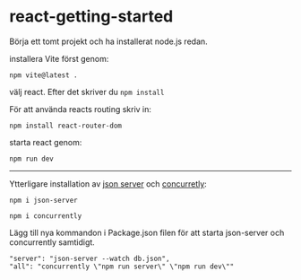 # react-getting-started


Börja ett tomt projekt och ha installerat node.js redan.

installera Vite först genom: 
``` 
npm vite@latest . 
```
välj react.
Efter det skriver du ``` npm install ```

För att använda reacts routing skriv in:
```
npm install react-router-dom
```

starta react genom:
```
npm run dev
```
________________
Ytterligare installation av [json server](https://www.npmjs.com/package/json-server) och [concurretly](https://www.npmjs.com/package/concurrently):

```
npm i json-server
```

```
npm i concurrently
```

Lägg till nya kommandon i Package.json filen för att starta json-server och concurrently samtidigt.
```
"server": "json-server --watch db.json",
"all": "concurrently \"npm run server\" \"npm run dev\""
```
